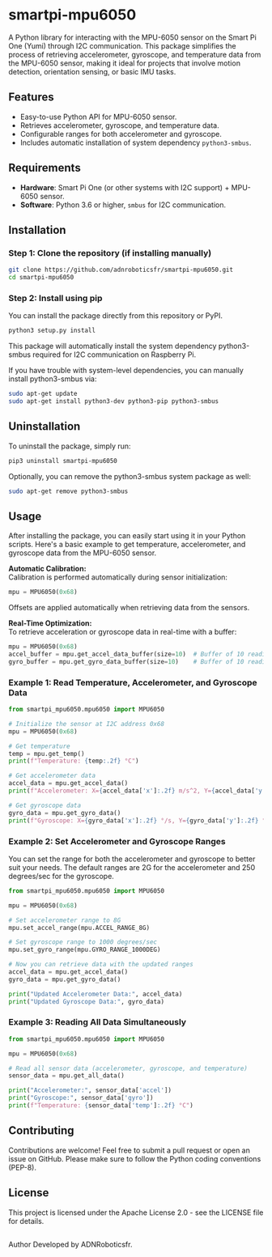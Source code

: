 # smartpi-mpu6050

A Python library for interacting with the MPU-6050 sensor on the Smart Pi One (Yumi) through I2C communication. This package simplifies the process of retrieving accelerometer, gyroscope, and temperature data from the MPU-6050 sensor, making it ideal for projects that involve motion detection, orientation sensing, or basic IMU tasks.

## Features

- Easy-to-use Python API for MPU-6050 sensor.
- Retrieves accelerometer, gyroscope, and temperature data.
- Configurable ranges for both accelerometer and gyroscope.
- Includes automatic installation of system dependency `python3-smbus`.

## Requirements

- **Hardware**: Smart Pi One (or other systems with I2C support) + MPU-6050 sensor.
- **Software**: Python 3.6 or higher, `smbus` for I2C communication.

## Installation

### Step 1: Clone the repository (if installing manually)

```bash
git clone https://github.com/adnroboticsfr/smartpi-mpu6050.git
cd smartpi-mpu6050
```

### Step 2: Install using pip

You can install the package directly from this repository or PyPI.

```bash
python3 setup.py install
```

This package will automatically install the system dependency python3-smbus required for I2C communication on Raspberry Pi.

If you have trouble with system-level dependencies, you can manually install python3-smbus via:

```bash
sudo apt-get update
sudo apt-get install python3-dev python3-pip python3-smbus
```

## Uninstallation

To uninstall the package, simply run:

```bash
pip3 uninstall smartpi-mpu6050
```

Optionally, you can remove the python3-smbus system package as well:

```bash
sudo apt-get remove python3-smbus
```

## Usage

After installing the package, you can easily start using it in your Python scripts. Here's a basic example to get temperature, accelerometer, and gyroscope data from the MPU-6050 sensor.

**Automatic Calibration:**  
Calibration is performed automatically during sensor initialization:

```python
mpu = MPU6050(0x68)
```
Offsets are applied automatically when retrieving data from the sensors.

**Real-Time Optimization:**  
To retrieve acceleration or gyroscope data in real-time with a buffer:

```python
mpu = MPU6050(0x68)
accel_buffer = mpu.get_accel_data_buffer(size=10)  # Buffer of 10 readings
gyro_buffer = mpu.get_gyro_data_buffer(size=10)    # Buffer of 10 readings
``` 

### Example 1: Read Temperature, Accelerometer, and Gyroscope Data

```python
from smartpi_mpu6050.mpu6050 import MPU6050

# Initialize the sensor at I2C address 0x68
mpu = MPU6050(0x68)

# Get temperature
temp = mpu.get_temp()
print(f"Temperature: {temp:.2f} °C")

# Get accelerometer data
accel_data = mpu.get_accel_data()
print(f"Accelerometer: X={accel_data['x']:.2f} m/s^2, Y={accel_data['y']:.2f} m/s^2, Z={accel_data['z']:.2f} m/s^2")

# Get gyroscope data
gyro_data = mpu.get_gyro_data()
print(f"Gyroscope: X={gyro_data['x']:.2f} °/s, Y={gyro_data['y']:.2f} °/s, Z={gyro_data['z']:.2f} °/s")
```

### Example 2: Set Accelerometer and Gyroscope Ranges

You can set the range for both the accelerometer and gyroscope to better suit your needs. The default ranges are 2G for the accelerometer and 250 degrees/sec for the gyroscope.

```python
from smartpi_mpu6050.mpu6050 import MPU6050

mpu = MPU6050(0x68)

# Set accelerometer range to 8G
mpu.set_accel_range(mpu.ACCEL_RANGE_8G)

# Set gyroscope range to 1000 degrees/sec
mpu.set_gyro_range(mpu.GYRO_RANGE_1000DEG)

# Now you can retrieve data with the updated ranges
accel_data = mpu.get_accel_data()
gyro_data = mpu.get_gyro_data()

print("Updated Accelerometer Data:", accel_data)
print("Updated Gyroscope Data:", gyro_data)
```

### Example 3: Reading All Data Simultaneously

```python
from smartpi_mpu6050.mpu6050 import MPU6050

mpu = MPU6050(0x68)

# Read all sensor data (accelerometer, gyroscope, and temperature)
sensor_data = mpu.get_all_data()

print("Accelerometer:", sensor_data['accel'])
print("Gyroscope:", sensor_data['gyro'])
print(f"Temperature: {sensor_data['temp']:.2f} °C")

```

## Contributing
Contributions are welcome! Feel free to submit a pull request or open an issue on GitHub. Please make sure to follow the Python coding conventions (PEP-8).

## License 

This project is licensed under the Apache License 2.0 - see the LICENSE file for details.

## 
Author
Developed by ADNRoboticsfr.
